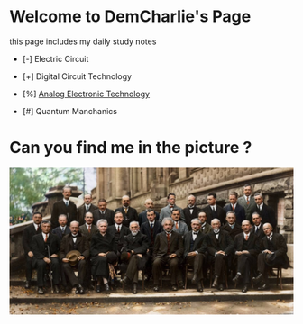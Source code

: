 # Welcome to DemCharlie's Page

this page includes my daily study notes

- [-] Electric Circuit

- [+] Digital Circuit Technology

- [%] [Analog Electronic Technology](./AnalogElectronicTechnology.md)

- [#] Quantum Manchanics

# Can you find me in the picture ?

![找不到图片](./索维尔会议.jpg)
